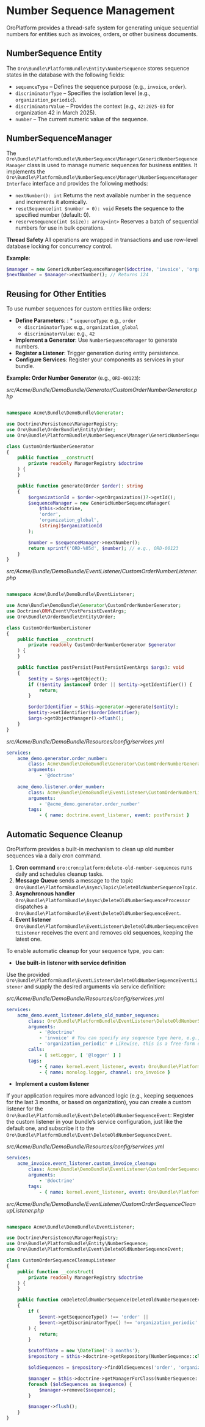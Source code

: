 <a id="bundle-docs-platform-platform-bundle-number-sequence-management"></a>

# Number Sequence Management

OroPlatform provides a thread-safe system for generating unique sequential numbers for entities such as invoices, orders, or other business documents.

## NumberSequence Entity

The `Oro\Bundle\PlatformBundle\Entity\NumberSequence` stores sequence states in the database with the following fields:

* `sequenceType` – Defines the sequence purpose (e.g., `invoice`, `order`).
* `discriminatorType` – Specifies the isolation level (e.g., `organization_periodic`).
* `discriminatorValue` – Provides the context (e.g., `42:2025-03` for organization 42 in March 2025).
* `number` – The current numeric value of the sequence.

## NumberSequenceManager

The `Oro\Bundle\PlatformBundle\NumberSequence\Manager\GenericNumberSequenceManager` class is used to manage numeric sequences for business entities.
It implements the `Oro\Bundle\PlatformBundle\NumberSequence\Manager\NumberSequenceManagerInterface` interface and provides the following methods:

* `nextNumber(): int`
  Returns the next available number in the sequence and increments it atomically.
* `resetSequence(int $number = 0): void`
  Resets the sequence to the specified number (default: 0).
* `reserveSequence(int $size): array<int>`
  Reserves a batch of sequential numbers for use in bulk operations.

**Thread Safety**
All operations are wrapped in transactions and use row-level database locking for concurrency control.

**Example**:

```php
$manager = new GenericNumberSequenceManager($doctrine, 'invoice', 'organization_periodic', '42:2025-03');
$nextNumber = $manager->nextNumber(); // Returns 124
```

## Reusing for Other Entities

To use number sequences for custom entities like orders:

* **Define Parameters**:
  : * `sequenceType`: e.g., `order`
    * `discriminatorType`: e.g., `organization_global`
    * `discriminatorValue`: e.g., `42`
* **Implement a Generator**: Use `NumberSequenceManager` to generate numbers.
* **Register a Listener**: Trigger generation during entity persistence.
* **Configure Services**: Register your components as services in your bundle.

**Example: Order Number Generator** (e.g., `ORD-00123`):

*src/Acme/Bundle/DemoBundle/Generator/CustomOrderNumberGenerator.php*
```php

namespace Acme\Bundle\DemoBundle\Generator;

use Doctrine\Persistence\ManagerRegistry;
use Oro\Bundle\OrderBundle\Entity\Order;
use Oro\Bundle\PlatformBundle\NumberSequence\Manager\GenericNumberSequenceManager;

class CustomOrderNumberGenerator
{
    public function __construct(
        private readonly ManagerRegistry $doctrine
    ) {
    }

    public function generate(Order $order): string
    {
        $organizationId = $order->getOrganization()?->getId();
        $sequenceManager = new GenericNumberSequenceManager(
            $this->doctrine,
            'order',
            'organization_global',
            (string)$organizationId
        );

        $number = $sequenceManager->nextNumber();
        return sprintf('ORD-%05d', $number); // e.g., ORD-00123
    }
}
```

*src/Acme/Bundle/DemoBundle/EventListener/CustomOrderNumberListener.php*
```php

namespace Acme\Bundle\DemoBundle\EventListener;

use Acme\Bundle\DemoBundle\Generator\CustomOrderNumberGenerator;
use Doctrine\ORM\Event\PostPersistEventArgs;
use Oro\Bundle\OrderBundle\Entity\Order;

class CustomOrderNumberListener
{
    public function __construct(
        private readonly CustomOrderNumberGenerator $generator
    ) {
    }

    public function postPersist(PostPersistEventArgs $args): void
    {
        $entity = $args->getObject();
        if (!$entity instanceof Order || $entity->getIdentifier()) {
            return;
        }

        $orderIdentifier = $this->generator->generate($entity);
        $entity->setIdentifier($orderIdentifier);
        $args->getObjectManager()->flush();
    }
}
```

*src/Acme/Bundle/DemoBundle/Resources/config/services.yml*
```yaml
services:
    acme_demo.generator.order_number:
        class: Acme\Bundle\DemoBundle\Generator\CustomOrderNumberGenerator
        arguments:
            - '@doctrine'
        
    acme_demo.listener.order_number:
        class: Acme\Bundle\DemoBundle\EventListener\CustomOrderNumberListener
        arguments:
            - '@acme_demo.generator.order_number'
        tags:
            - { name: doctrine.event_listener, event: postPersist }
```

## Automatic Sequence Cleanup

OroPlatform provides a built-in mechanism to clean up old number sequences via a daily cron command.

1. **Cron command** `oro:cron:platform:delete-old-number-sequences` runs daily and schedules cleanup tasks.
2. **Message Queue** sends a message to the topic `Oro\Bundle\PlatformBundle\Async\Topic\DeleteOldNumberSequenceTopic`.
3. **Asynchronous handler** `Oro\Bundle\PlatformBundle\Async\DeleteOldNumberSequenceProcessor` dispatches a `Oro\Bundle\PlatformBundle\Event\DeleteOldNumberSequenceEvent`.
4. **Event listener** `Oro\Bundle\PlatformBundle\EventListener\DeleteOldNumberSequenceEventListener` receives the event and removes old sequences, keeping the latest one.

To enable automatic cleanup for your sequence type, you can:

* **Use built-in listener with service definition**

Use the provided `Oro\Bundle\PlatformBundle\EventListener\DeleteOldNumberSequenceEventListener` and supply the desired arguments via service definition:

*src/Acme/Bundle/DemoBundle/Resources/config/services.yml*
```yaml
services:
    acme_demo.event_listener.delete_old_number_sequence:
        class: Oro\Bundle\PlatformBundle\EventListener\DeleteOldNumberSequenceEventListener
        arguments:
            - '@doctrine'
            - 'invoice' # You can specify any sequence type here, e.g., 'order'
            - 'organization_periodic' # Likewise, this is a free-form discriminator type
        calls:
            - [ setLogger, [ '@logger' ] ]
        tags:
            - { name: kernel.event_listener, event: Oro\Bundle\PlatformBundle\Event\DeleteOldNumberSequenceEvent, method: onDeleteOldNumberSequence }
            - { name: monolog.logger, channel: oro_invoice }
```

* **Implement a custom listener**

If your application requires more advanced logic (e.g., keeping sequences for the last 3 months, or based on organization), you can create a custom listener for the `Oro\Bundle\PlatformBundle\Event\DeleteOldNumberSequenceEvent`:
Register the custom listener in your bundle’s service configuration, just like the default one, and subscribe it to the `Oro\Bundle\PlatformBundle\Event\DeleteOldNumberSequenceEvent`.

*src/Acme/Bundle/DemoBundle/Resources/config/services.yml*
```yaml
services:
    acme_invoice.event_listener.custom_invoice_cleanup:
        class: Acme\Bundle\DemoBundle\EventListener\CustomOrderSequenceCleanupListener
        arguments:
            - '@doctrine'
        tags:
            - { name: kernel.event_listener, event: Oro\Bundle\PlatformBundle\Event\DeleteOldNumberSequenceEvent, method: onDeleteOldNumberSequence }
```

*src/Acme/Bundle/DemoBundle/EventListener/CustomOrderSequenceCleanupListener.php*
```php

namespace Acme\Bundle\DemoBundle\EventListener;

use Doctrine\Persistence\ManagerRegistry;
use Oro\Bundle\PlatformBundle\Entity\NumberSequence;
use Oro\Bundle\PlatformBundle\Event\DeleteOldNumberSequenceEvent;

class CustomOrderSequenceCleanupListener
{
    public function __construct(
        private readonly ManagerRegistry $doctrine
    ) {
    }

    public function onDeleteOldNumberSequence(DeleteOldNumberSequenceEvent $event): void
    {
        if (
            $event->getSequenceType() !== 'order' ||
            $event->getDiscriminatorType() !== 'organization_periodic'
        ) {
            return;
        }

        $cutoffDate = new \DateTime('-3 months');
        $repository = $this->doctrine->getRepository(NumberSequence::class);

        $oldSequences = $repository->findOldSequences('order', 'organization_periodic', $cutoffDate);

        $manager = $this->doctrine->getManagerForClass(NumberSequence::class);
        foreach ($oldSequences as $sequence) {
            $manager->remove($sequence);
        }

        $manager->flush();
    }
}
```
